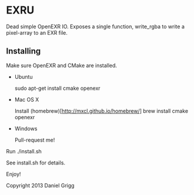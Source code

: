 # EXRU

Dead simple OpenEXR IO. Exposes a single function, write\_rgba to write a pixel-array to an EXR file.

## Installing 

Make sure OpenEXR and CMake are installed.

+ Ubuntu 

    sudo apt-get install cmake openexr

+ Mac OS X

  Install (homebrew)[http://mxcl.github.io/homebrew/]
  brew install cmake openexr

+ Windows

  Pull-request me!


Run ./install.sh

See install.sh for details.

Enjoy!


Copyright 2013 Daniel Grigg
